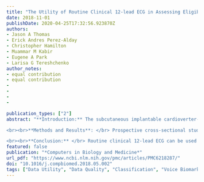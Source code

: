 ```yaml
---
title: "The Utility of Routine Clinical 12-lead ECG in Assessing Eligibility for Subcutaneous Implantable Cardioverter Defibrillator"
date: 2018-11-01
publishDate: 2020-04-25T17:32:56.923870Z
authors:
- Jason A Thomas
- Erick Andres Perez-Alday
- Christopher Hamilton
- Muammar M Kabir
- Eugene A Park
- Larisa G Tereshchenko
author_notes:
- equal contribution
- equal contribution
-
-
-
-

publication_types: ["2"]
abstract: "**Introduction:** The subcutaneous implantable cardioverter-defibrillator (S-ICD) is a lifesaving device. Recording of a specialized 3-lead electrocardiogram (ECG) is required for S-ICD eligibility assessment. The goals of this study were: (1) evaluate the effect of ECG filtering on S-ICD eligibility, and (2) simplify S-ICD eligibility assessment by development of an S-ICD ineligibility prediction tool, which utilizes the widely available routine 12-lead ECG.

<br><br>**Methods and Results**: </br> Prospective cross-sectional study participants [n=68; 54% male; 94% white, with wide ranges of age (18-81 y), body mass index (19-53), QRS duration (66-150 ms), and left ventricular ejection fraction (37-77 %)] underwent 12-lead supine, 3-lead supine and standing ECG recording. All 3-lead ECG recordings were assessed using the standard S-ICD pre-implantation ECG morphology screening. Backward, stepwise, logistic regression was used to build a model for 12-lead prediction of S-ICD eligibility. Select electrocardiogram waves and complexes: QRS, R-, S-, and T- amplitudes on all 12 leads, averaged QT interval, QRS duration, and R/T ratio in the lead with the largest T wave (R/Tmax) were included as predictors. The effect of ECG filtering on ECG morphology was evaluated. A total of 9 participants (13%) failed S-ICD screening prior to filtering. Filtering at 3-40 Hertz, similar to the S-ICD default, reduced S-ICD ineligibility to 4%. A regression model that included RII, SII-aVL, TI, II, aVL, aVF, V3-V6, and R/Tmax perfectly predicted S-ICD eligibility, with an Area Under the Receiver Operating Characteristic Curve of 1.0. 

<br><br>**Conclusion:** </br> Routine clinical 12-lead ECG can be used to predict S-ICD eligibility. ECG filtering may improve S-ICD eligibility."
featured: false
publication: "*Computers in Biology and Medicine*"
url_pdf: "https://www.ncbi.nlm.nih.gov/pmc/articles/PMC6218287/"
doi: "10.1016/j.compbiomed.2018.05.002"
tags: ["Data Utility", "Data Quality", "Classification", "Voice Biomarkers", "Prediction", "Regression", "Machine Learning", "Electrocardiogram", "Subcutaenous ICD", "Eligibility", "Clinical Trials", "machine Learning", "artificial intelligence"]
---
```


